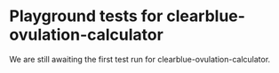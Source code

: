 # Playground tests for clearblue-ovulation-calculator
We are still awaiting the first test run for clearblue-ovulation-calculator.
